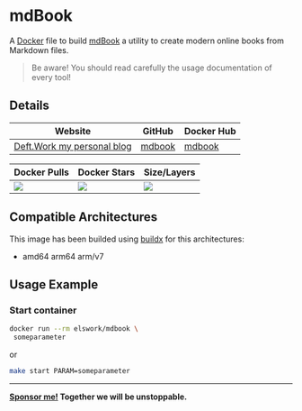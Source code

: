 # mdBook

A [Docker](http://docker.com) file to build [mdBook](https://github.com/mdbook) a utility to create modern online books from Markdown files.

> Be aware! You should read carefully the usage documentation of every tool!

## Details

| Website | GitHub | Docker Hub |
| --- | --- | --- |
| [Deft.Work my personal blog](https://deft.work) | [mdbook](https://github.com/elswork/mdbook) | [mdbook](https://hub.docker.com/r/elswork/mdbook) |

| Docker Pulls | Docker Stars | Size/Layers |
| --- | --- | --- |
| [![](https://img.shields.io/docker/pulls/elswork/mdbook.svg)](https://hub.docker.com/r/elswork/mdbook "mdbook on Docker Hub") | [![](https://img.shields.io/docker/stars/elswork/mdbook.svg)](https://hub.docker.com/r/elswork/mdbook "mdbook on Docker Hub") | [![](https://images.microbadger.com/badges/image/elswork/mdbook.svg)](https://microbadger.com/images/elswork/mdbook "mdbook on microbadger.com") |

## Compatible Architectures

This image has been builded using [buildx](https://docs.docker.com/buildx/working-with-buildx/) for this architectures: 
- amd64 arm64 arm/v7

## Usage Example

### Start container

```bash
docker run --rm elswork/mdbook \
 someparameter
```
or
```bash
make start PARAM=someparameter
```
---
**[Sponsor me!](https://github.com/sponsors/elswork) Together we will be unstoppable.**